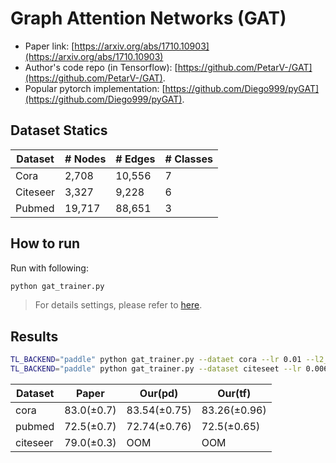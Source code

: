 Graph Attention Networks (GAT)
============

- Paper link: [https://arxiv.org/abs/1710.10903](https://arxiv.org/abs/1710.10903)
- Author's code repo (in Tensorflow):
  [https://github.com/PetarV-/GAT](https://github.com/PetarV-/GAT).
- Popular pytorch implementation:
  [https://github.com/Diego999/pyGAT](https://github.com/Diego999/pyGAT).

Dataset Statics
-------
| Dataset  | # Nodes | # Edges | # Classes |
|----------|---------|---------|-----------|
| Cora     | 2,708   | 10,556  | 7         |
| Citeseer | 3,327   | 9,228   | 6         |
| Pubmed   | 19,717  | 88,651  | 3         |

How to run
----------
Run with following:
```bash
python gat_trainer.py
```
> For details settings, please refer to [here](https://github.com/BUPT-GAMMA/GammaGL/tree/main/examples/gcn#how-to-run).

Results
-------
```bash
TL_BACKEND="paddle" python gat_trainer.py --dataet cora --lr 0.01 --l2_coef 0.01 --drop_rate 0.7
TL_BACKEND="paddle" python gat_trainer.py --dataset citeseet --lr 0.006 --l2_coef 0.04 --drop_rate 0.6
```
| Dataset  | Paper      | Our(pd)      | Our(tf)      |
|----------|------------|--------------|--------------|
| cora     | 83.0(±0.7) | 83.54(±0.75) | 83.26(±0.96) |
| pubmed   | 72.5(±0.7) | 72.74(±0.76) | 72.5(±0.65)  |
| citeseer | 79.0(±0.3) | OOM          | OOM          |

